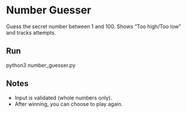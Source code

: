 # Number Guesser

Guess the secret number between 1 and 100. Shows “Too high/Too low” and tracks attempts.

## Run
python3 number_guesser.py

## Notes
- Input is validated (whole numbers only).
- After winning, you can choose to play again.

